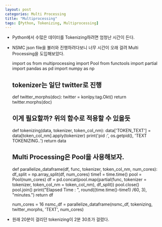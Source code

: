 ```yaml
---
layout: post
categories: Multi Processing
title: "Multiprocessing"
tags: [Python, Tokenizing, Multiprocessing]
---
```


- Python에서 수많은 데이터를 Tokenizing하려면 엄청난 시간이 든다.
- NSMC json file을 불러와 진행하려다보니 너무 시간이 오래 걸려 Multi Processing을 도입해보았다.
    
    import os
    from multiprocessing import Pool
    from functools import partial
    import pandas as pd
    import numpy as np
    
    ## tokenizer는 일단 twitter로 진행
    def twitter_morphs(doc):
        twitter = konlpy.tag.Okt()
        return twitter.morphs(doc)
    
    ## 이게 필요할까? 위의 함수로 적용할 수 있을듯
    def tokenizing(data, tokenizer, token_col_nm):
        data['TOKEN_TEXT'] = data[token_col_nm].apply(tokenizer)
        print('pid :', os.getpid(), 'TEXT TOKENIZING..')
        return data

    ## Multi Processing은 Pool을 사용해보자.
    def parallelize_dataframe(df, func, tokenizer, token_col_nm, num_cores):
        df_split = np.array_split(df, num_cores)
        time1 = time.time()
        pool = Pool(num_cores)
        df = pd.concat(pool.map(partial(func, tokenizer = tokenizer, token_col_nm = token_col_nm), df_split))
        pool.close()
        pool.join()
        print("Elapsed Time : ", round((time.time()-time1) /60, 3), "minutes.")
        return df
        
    num_cores = 16
    nsmc_df = parallelize_dataframe(nsmc_df, tokenizing, twitter_morphs, 'TEXT', num_cores)

- 원래 20분이 걸리던 tokenizing이 2분 30초가 걸렸다.